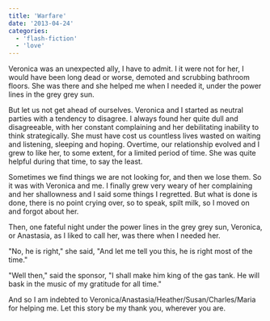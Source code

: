 ```yaml
---
title: 'Warfare'
date: '2013-04-24'
categories:
  - 'flash-fiction'
  - 'love'
---
```


Veronica was an unexpected ally, I have to admit. I it were not for her, I would
have been long dead or worse, demoted and scrubbing bathroom floors. She was
there and she helped me when I needed it, under the power lines in the grey grey
sun.

<!-- truncate -->


But let us not get ahead of ourselves. Veronica and I started as neutral parties
with a tendency to disagree. I always found her quite dull and disagreeable,
with her constant complaining and her debilitating inability to think
strategically. She must have cost us countless lives wasted on waiting and
listening, sleeping and hoping. Overtime, our relationship evolved and I grew to
like her, to some extent, for a limited period of time. She was quite helpful
during that time, to say the least.

Sometimes we find things we are not looking for, and then we lose them. So it
was with Veronica and me. I finally grew very weary of her complaining and her
shallowness and I said some things I regretted. But what is done is done, there
is no point crying over, so to speak, spilt milk, so I moved on and forgot about
her.

Then, one fateful night under the power lines in the grey grey sun, Veronica, or
Anastasia, as I liked to call her, was there when I needed her.

"No, he is right," she said, "And let me tell you this, he is right most of the
time."

"Well then," said the sponsor, "I shall make him king of the gas tank. He will
bask in the music of my gratitude for all time."

And so I am indebted to Veronica/Anastasia/Heather/Susan/Charles/Maria for
helping me. Let this story be my thank you, wherever you are.

